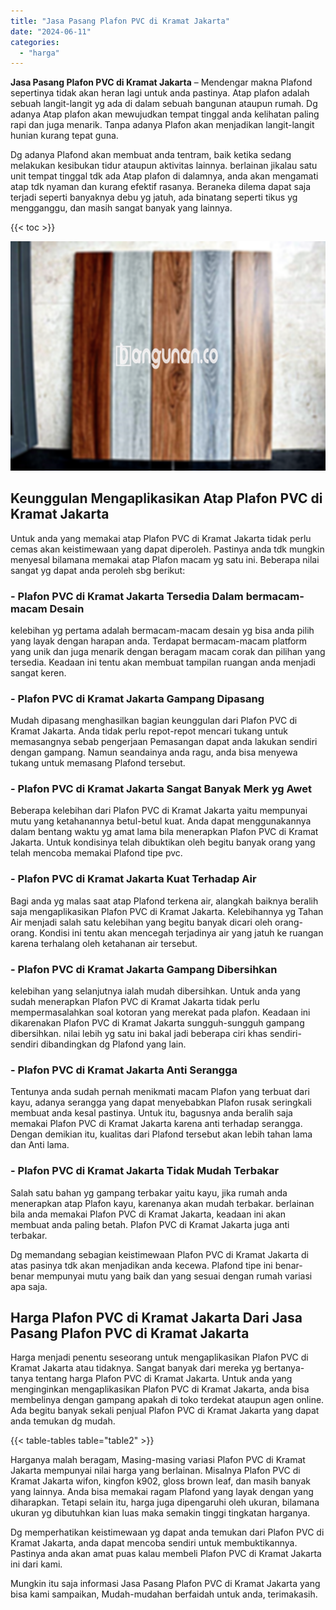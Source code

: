 ```yaml
---
title: "Jasa Pasang Plafon PVC di Kramat Jakarta"
date: "2024-06-11"
categories: 
  - "harga"
---
```


**Jasa Pasang Plafon PVC di Kramat Jakarta** – Mendengar makna Plafond sepertinya tidak akan heran lagi untuk anda pastinya. Atap plafon adalah sebuah langit-langit yg ada di dalam sebuah bangunan ataupun rumah. Dg adanya Atap plafon akan mewujudkan tempat tinggal anda kelihatan paling rapi dan juga menarik. Tanpa adanya Plafon akan menjadikan langit-langit hunian kurang tepat guna.

Dg adanya Plafond akan membuat anda tentram, baik ketika sedang melakukan kesibukan tidur ataupun aktivitas lainnya. berlainan jikalau satu unit tempat tinggal tdk ada Atap plafon di dalamnya, anda akan mengamati atap tdk nyaman dan kurang efektif rasanya. Beraneka dilema dapat saja terjadi seperti banyaknya debu yg jatuh, ada binatang seperti tikus yg mengganggu, dan masih sangat banyak yang lainnya.

{{< toc >}}

![Jasa Pasang Plafon PVC di Kramat Jakarta](/images/flafond-pvc-murah02.png)

## Keunggulan Mengaplikasikan Atap Plafon PVC di Kramat Jakarta

Untuk anda yang memakai atap Plafon PVC di Kramat Jakarta tidak perlu cemas akan keistimewaan yang dapat diperoleh. Pastinya anda tdk mungkin menyesal bilamana memakai atap Plafon macam yg satu ini. Beberapa nilai sangat yg dapat anda peroleh sbg berikut:

### \- Plafon PVC di Kramat Jakarta Tersedia Dalam bermacam-macam Desain

kelebihan yg pertama adalah bermacam-macam desain yg bisa anda pilih yang layak dengan harapan anda. Terdapat bermacam-macam platform yang unik dan juga menarik dengan beragam macam corak dan pilihan yang tersedia. Keadaan ini tentu akan membuat tampilan ruangan anda menjadi sangat keren.

### \- Plafon PVC di Kramat Jakarta Gampang Dipasang

Mudah dipasang menghasilkan bagian keunggulan dari Plafon PVC di Kramat Jakarta. Anda tidak perlu repot-repot mencari tukang untuk memasangnya sebab pengerjaan Pemasangan dapat anda lakukan sendiri dengan gampang. Namun seandainya anda ragu, anda bisa menyewa tukang untuk memasang Plafond tersebut.

### \- Plafon PVC di Kramat Jakarta Sangat Banyak Merk yg Awet

Beberapa kelebihan dari Plafon PVC di Kramat Jakarta yaitu mempunyai mutu yang ketahanannya betul-betul kuat. Anda dapat menggunakannya dalam bentang waktu yg amat lama bila menerapkan Plafon PVC di Kramat Jakarta. Untuk kondisinya telah dibuktikan oleh begitu banyak orang yang telah mencoba memakai Plafond tipe pvc.

### \- Plafon PVC di Kramat Jakarta Kuat Terhadap Air

Bagi anda yg malas saat atap Plafond terkena air, alangkah baiknya beralih saja mengaplikasikan Plafon PVC di Kramat Jakarta. Kelebihannya yg Tahan Air menjadi salah satu kelebihan yang begitu banyak dicari oleh orang-orang. Kondisi ini tentu akan mencegah terjadinya air yang jatuh ke ruangan karena terhalang oleh ketahanan air tersebut.

### \- Plafon PVC di Kramat Jakarta Gampang Dibersihkan

kelebihan yang selanjutnya ialah mudah dibersihkan. Untuk anda yang sudah menerapkan Plafon PVC di Kramat Jakarta tidak perlu mempermasalahkan soal kotoran yang merekat pada plafon. Keadaan ini dikarenakan Plafon PVC di Kramat Jakarta sungguh-sungguh gampang dibersihkan. nilai lebih yg satu ini bakal jadi beberapa ciri khas sendiri-sendiri dibandingkan dg Plafond yang lain.

### \- Plafon PVC di Kramat Jakarta Anti Serangga

Tentunya anda sudah pernah menikmati macam Plafon yang terbuat dari kayu, adanya serangga yang dapat menyebabkan Plafon rusak seringkali membuat anda kesal pastinya. Untuk itu, bagusnya anda beralih saja memakai Plafon PVC di Kramat Jakarta karena anti terhadap serangga. Dengan demikian itu, kualitas dari Plafond tersebut akan lebih tahan lama dan Anti lama.

### \- Plafon PVC di Kramat Jakarta Tidak Mudah Terbakar

Salah satu bahan yg gampang terbakar yaitu kayu, jika rumah anda menerapkan atap Plafon kayu, karenanya akan mudah terbakar. berlainan bila anda memakai Plafon PVC di Kramat Jakarta, keadaan ini akan membuat anda paling betah. Plafon PVC di Kramat Jakarta juga anti terbakar.

Dg memandang sebagian keistimewaan Plafon PVC di Kramat Jakarta di atas pasinya tdk akan menjadikan anda kecewa. Plafond tipe ini benar-benar mempunyai mutu yang baik dan yang sesuai dengan rumah variasi apa saja.

## Harga Plafon PVC di Kramat Jakarta Dari Jasa Pasang Plafon PVC di Kramat Jakarta

Harga menjadi penentu seseorang untuk mengaplikasikan Plafon PVC di Kramat Jakarta atau tidaknya. Sangat banyak dari mereka yg bertanya-tanya tentang harga Plafon PVC di Kramat Jakarta. Untuk anda yang menginginkan mengaplikasikan Plafon PVC di Kramat Jakarta, anda bisa membelinya dengan gampang apakah di toko terdekat ataupun agen online. Ada begitu banyak sekali penjual Plafon PVC di Kramat Jakarta yang dapat anda temukan dg mudah.

{{< table-tables table="table2" >}}

Harganya malah beragam, Masing-masing variasi Plafon PVC di Kramat Jakarta mempunyai nilai harga yang berlainan. Misalnya Plafon PVC di Kramat Jakarta wifon, kingfon k902, gloss brown leaf, dan masih banyak yang lainnya. Anda bisa memakai ragam Plafond yang layak dengan yang diharapkan. Tetapi selain itu, harga juga dipengaruhi oleh ukuran, bilamana ukuran yg dibutuhkan kian luas maka semakin tinggi tingkatan harganya.

Dg memperhatikan keistimewaan yg dapat anda temukan dari Plafon PVC di Kramat Jakarta, anda dapat mencoba sendiri untuk membuktikannya. Pastinya anda akan amat puas kalau membeli Plafon PVC di Kramat Jakarta ini dari kami.

Mungkin itu saja informasi Jasa Pasang Plafon PVC di Kramat Jakarta yang bisa kami sampaikan, Mudah-mudahan berfaidah untuk anda, terimakasih.
